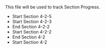 
This file will be used to track Section Progress.

- Start Section 4-2-5
- Start Section 4-2-3
- End Section 4-2-2
- Start Section 4-2-2
- End Section 4-2
- Start Section 4-2
